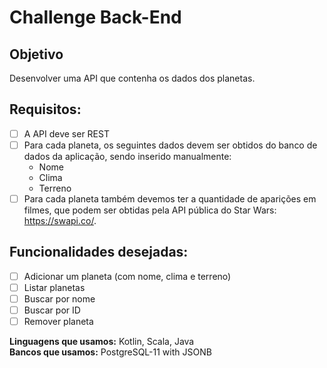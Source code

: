 # Challenge Back-End

## Objetivo
Desenvolver uma API que contenha os dados dos planetas.

## Requisitos:
-[ ]  A API deve ser REST
-[ ] Para cada planeta, os seguintes dados devem ser obtidos do banco de dados da aplicação, sendo inserido manualmente:
  - Nome
  - Clima
  - Terreno
-[ ] Para cada planeta também devemos ter a quantidade de aparições em filmes, que podem ser obtidas pela API pública do Star Wars: https://swapi.co/.

## Funcionalidades desejadas:
-[ ] Adicionar um planeta (com nome, clima e terreno)
-[ ] Listar planetas
-[ ] Buscar por nome
-[ ] Buscar por ID
-[ ] Remover planeta

**Linguagens que usamos:** Kotlin, Scala, Java  
**Bancos que usamos:**  PostgreSQL-11 with JSONB
